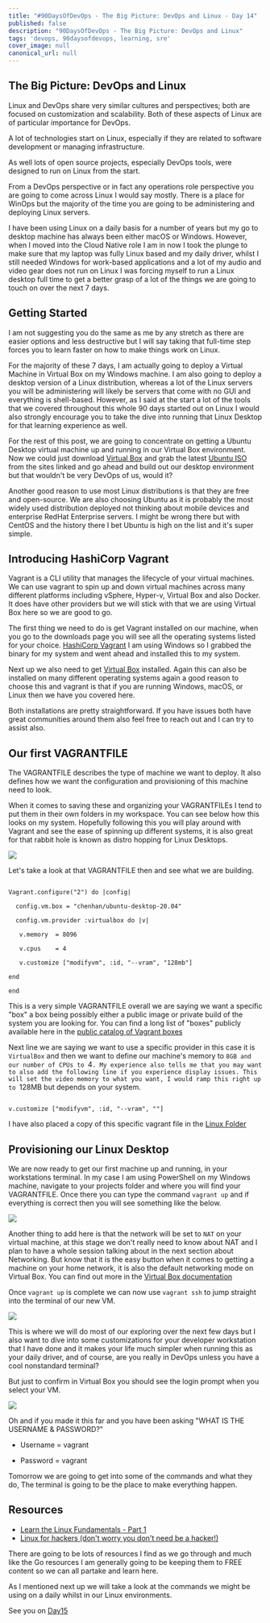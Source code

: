 ```yaml
---
title: "#90DaysOfDevOps - The Big Picture: DevOps and Linux - Day 14"
published: false
description: "90DaysOfDevOps - The Big Picture: DevOps and Linux"
tags: 'devops, 90daysofdevops, learning, sre'
cover_image: null
canonical_url: null
---
```

## The Big Picture: DevOps and Linux
Linux and DevOps share very similar cultures and perspectives; both are focused on customization and scalability. Both of these aspects of Linux are of particular importance for DevOps.

A lot of technologies start on Linux, especially if they are related to software development or managing infrastructure.

As well lots of open source projects, especially DevOps tools, were designed to run on Linux from the start.

From a DevOps perspective or in fact any operations role perspective you are going to come across Linux I would say mostly. There is a place for WinOps but the majority of the time you are going to be administering and deploying Linux servers. 

I have been using Linux on a daily basis for a number of years but my go to desktop machine has always been either macOS or Windows. However, when I moved into the Cloud Native role I am in now I took the plunge to make sure that my laptop was fully Linux based and my daily driver, whilst I still needed Windows for work-based applications and a lot of my audio and video gear does not run on Linux I was forcing myself to run a Linux desktop full time to get a better grasp of a lot of the things we are going to touch on over the next 7 days. 

## Getting Started 
I am not suggesting you do the same as me by any stretch as there are easier options and less destructive but I will say taking that full-time step forces you to learn faster on how to make things work on Linux. 

For the majority of these 7 days, I am actually going to deploy a Virtual Machine in Virtual Box on my Windows machine. I am also going to deploy a desktop version of a Linux distribution, whereas a lot of the Linux servers you will be administering will likely be servers that come with no GUI and everything is shell-based. However, as I said at the start a lot of the tools that we covered throughout this whole 90 days started out on Linux I would also strongly encourage you to take the dive into running that Linux Desktop for that learning experience as well. 



For the rest of this post, we are going to concentrate on getting a Ubuntu Desktop virtual machine up and running in our Virtual Box environment. Now we could just download [Virtual Box](https://www.virtualbox.org/) and grab the latest [Ubuntu ISO](https://ubuntu.com/download) from the sites linked and go ahead and build out our desktop environment but that wouldn't be very DevOps of us, would it? 



Another good reason to use most Linux distributions is that they are free and open-source. We are also choosing Ubuntu as it is probably the most widely used distribution deployed not thinking about mobile devices and enterprise RedHat Enterprise servers. I might be wrong there but with CentOS and the history there I bet Ubuntu is high on the list and it's super simple. 



## Introducing HashiCorp Vagrant 



Vagrant is a CLI utility that manages the lifecycle of your virtual machines. We can use vagrant to spin up and down virtual machines across many different platforms including vSphere, Hyper-v, Virtual Box and also Docker. It does have other providers but we will stick with that we are using Virtual Box here so we are good to go. 



The first thing we need to do is get Vagrant installed on our machine, when you go to the downloads page you will see all the operating systems listed for your choice. [HashiCorp Vagrant](https://www.vagrantup.com/downloads) I am using Windows so I grabbed the binary for my system and went ahead and installed this to my system. 



Next up we also need to get [Virtual Box](https://www.virtualbox.org/wiki/Downloads) installed. Again this can also be installed on many different operating systems again a good reason to choose this and vagrant is that if you are running Windows, macOS, or Linux then we have you covered here. 



Both installations are pretty straightforward. If you have issues both have great communities around them also feel free to reach out and I can try to assist also. 



## Our first VAGRANTFILE



The VAGRANTFILE describes the type of machine we want to deploy. It also defines how we want the configuration and provisioning of this machine need to look. 



When it comes to saving these and organizing your VAGRANTFILEs I tend to put them in their own folders in my workspace. You can see below how this looks on my system. Hopefully following this you will play around with Vagrant and see the ease of spinning up different systems, it is also great for that rabbit hole is known as distro hopping for Linux Desktops. 



![](Images/Day14_Linux1.png)



Let's take a look at that VAGRANTFILE then and see what we are building. 



``` 

Vagrant.configure("2") do |config|

  config.vm.box = "chenhan/ubuntu-desktop-20.04"

  config.vm.provider :virtualbox do |v|

   v.memory  = 8096

   v.cpus    = 4

   v.customize ["modifyvm", :id, "--vram", "128mb"]

end

end

```

This is a very simple VAGRANTFILE overall we are saying we want a specific "box" a box being possibly either a public image or private build of the system you are looking for. You can find a long list of "boxes" publicly available here in the [public catalog of Vagrant boxes](https://app.vagrantup.com/boxes/search) 



Next line we are saying we want to use a specific provider in this case it is `VirtualBox` and then we want to define our machine's memory to `8GB and our number of CPUs to `4`. My experience also tells me that you may want to also add the following line if you experience display issues. This will set the video memory to what you want, I would ramp this right up to `128MB but depends on your system. 



```

v.customize ["modifyvm", :id, "--vram", ""]

```

I have also placed a copy of this specific vagrant file in the [Linux Folder](Linux/VAGRANTFILE) 



## Provisioning our Linux Desktop



We are now ready to get our first machine up and running, in your workstations terminal. In my case I am using PowerShell on my Windows machine, navigate to your projects folder and where you will find your VAGRANTFILE. Once there you can type the command `vagrant up` and if everything is correct then you will see something like the below.  



![](Images/Day14_Linux2.png)



Another thing to add here is that the network will be set to `NAT` on your virtual machine, at this stage we don't really need to know about NAT and I plan to have a whole session talking about in the next section about Networking. But know that it is the easy button when it comes to getting a machine on your home network, it is also the default networking mode on Virtual Box. You can find out more in the [Virtual Box documentation](https://www.virtualbox.org/manual/ch06.html#network_nat)



Once `vagrant up` is complete we can now use `vagrant ssh` to jump straight into the terminal of our new VM. 



![](Images/Day14_Linux3.png)



This is where we will do most of our exploring over the next few days but I also want to dive into some customizations for your developer workstation that I have done and it makes your life much simpler when running this as your daily driver, and of course, are you really in DevOps unless you have a cool nonstandard terminal? 



But just to confirm in Virtual Box you should see the login prompt when you select your VM. 



![](Images/Day14_Linux4.png)



Oh and if you made it this far and you have been asking "WHAT IS THE USERNAME & PASSWORD?" 



- Username = vagrant 

- Password = vagrant 



Tomorrow we are going to get into some of the commands and what they do, The terminal is going to be the place to make everything happen.  

## Resources 

- [Learn the Linux Fundamentals - Part 1](https://www.youtube.com/watch?v=kPylihJRG70)
- [Linux for hackers (don't worry you don't need be a hacker!)](https://www.youtube.com/watch?v=VbEx7B_PTOE)

There are going to be lots of resources I find as we go through and much like the Go resources I am generally going to be keeping them to FREE content so we can all partake and learn here. 

As I mentioned next up we will take a look at the commands we might be using on a daily whilst in our Linux environments. 

See you on [Day15](day15.md)

